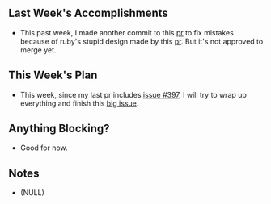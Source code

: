## Last Week's Accomplishments

- This past week, I made another commit to this [pr](https://github.com/YACS-RCOS/yacs/pull/435) to fix mistakes because of ruby's stupid design made by this [pr](https://github.com/YACS-RCOS/yacs/pull/432). But it's not approved to merge yet.

## This Week's Plan

- This week, since my last pr includes [issue #397](https://github.com/YACS-RCOS/yacs/issues/397), I will try to wrap up everything and finish this [big issue](https://github.com/YACS-RCOS/yacs/issues/398).

## Anything Blocking?

- Good for now.

## Notes

- (NULL)

